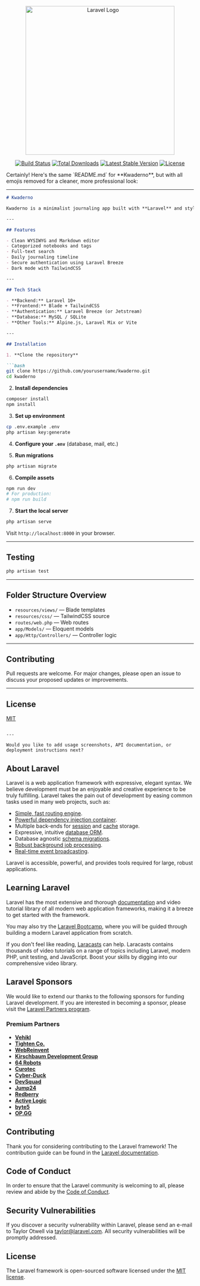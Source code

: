 <p align="center"><a href="https://laravel.com" target="_blank"><img src="https://raw.githubusercontent.com/laravel/art/master/logo-lockup/5%20SVG/2%20CMYK/1%20Full%20Color/laravel-logolockup-cmyk-red.svg" width="400" alt="Laravel Logo"></a></p>

<p align="center">
<a href="https://github.com/laravel/framework/actions"><img src="https://github.com/laravel/framework/workflows/tests/badge.svg" alt="Build Status"></a>
<a href="https://packagist.org/packages/laravel/framework"><img src="https://img.shields.io/packagist/dt/laravel/framework" alt="Total Downloads"></a>
<a href="https://packagist.org/packages/laravel/framework"><img src="https://img.shields.io/packagist/v/laravel/framework" alt="Latest Stable Version"></a>
<a href="https://packagist.org/packages/laravel/framework"><img src="https://img.shields.io/packagist/l/laravel/framework" alt="License"></a>
</p>Certainly! Here's the same `README.md` for **Kwaderno**, but with all emojis removed for a cleaner, more professional look:

---

````markdown
# Kwaderno

Kwaderno is a minimalist journaling app built with **Laravel** and styled with **TailwindCSS**. It provides a simple and elegant way to capture thoughts, organize notes, and reflect on your day — with a strong focus on privacy and usability.

---

## Features

- Clean WYSIWYG and Markdown editor  
- Categorized notebooks and tags  
- Full-text search  
- Daily journaling timeline  
- Secure authentication using Laravel Breeze  
- Dark mode with TailwindCSS

---

## Tech Stack

- **Backend:** Laravel 10+  
- **Frontend:** Blade + TailwindCSS  
- **Authentication:** Laravel Breeze (or Jetstream)  
- **Database:** MySQL / SQLite  
- **Other Tools:** Alpine.js, Laravel Mix or Vite

---

## Installation

1. **Clone the repository**

```bash
git clone https://github.com/yourusername/kwaderno.git
cd kwaderno
````

2. **Install dependencies**

```bash
composer install
npm install
```

3. **Set up environment**

```bash
cp .env.example .env
php artisan key:generate
```

4. **Configure your `.env`** (database, mail, etc.)

5. **Run migrations**

```bash
php artisan migrate
```

6. **Compile assets**

```bash
npm run dev
# For production:
# npm run build
```

7. **Start the local server**

```bash
php artisan serve
```

Visit `http://localhost:8000` in your browser.

---

## Testing

```bash
php artisan test
```

---

## Folder Structure Overview

* `resources/views/` — Blade templates
* `resources/css/` — TailwindCSS source
* `routes/web.php` — Web routes
* `app/Models/` — Eloquent models
* `app/Http/Controllers/` — Controller logic

---

## Contributing

Pull requests are welcome. For major changes, please open an issue to discuss your proposed updates or improvements.

---

## License

[MIT](LICENSE)

```

---

Would you like to add usage screenshots, API documentation, or deployment instructions next?
```


## About Laravel

Laravel is a web application framework with expressive, elegant syntax. We believe development must be an enjoyable and creative experience to be truly fulfilling. Laravel takes the pain out of development by easing common tasks used in many web projects, such as:

- [Simple, fast routing engine](https://laravel.com/docs/routing).
- [Powerful dependency injection container](https://laravel.com/docs/container).
- Multiple back-ends for [session](https://laravel.com/docs/session) and [cache](https://laravel.com/docs/cache) storage.
- Expressive, intuitive [database ORM](https://laravel.com/docs/eloquent).
- Database agnostic [schema migrations](https://laravel.com/docs/migrations).
- [Robust background job processing](https://laravel.com/docs/queues).
- [Real-time event broadcasting](https://laravel.com/docs/broadcasting).

Laravel is accessible, powerful, and provides tools required for large, robust applications.

## Learning Laravel

Laravel has the most extensive and thorough [documentation](https://laravel.com/docs) and video tutorial library of all modern web application frameworks, making it a breeze to get started with the framework.

You may also try the [Laravel Bootcamp](https://bootcamp.laravel.com), where you will be guided through building a modern Laravel application from scratch.

If you don't feel like reading, [Laracasts](https://laracasts.com) can help. Laracasts contains thousands of video tutorials on a range of topics including Laravel, modern PHP, unit testing, and JavaScript. Boost your skills by digging into our comprehensive video library.

## Laravel Sponsors

We would like to extend our thanks to the following sponsors for funding Laravel development. If you are interested in becoming a sponsor, please visit the [Laravel Partners program](https://partners.laravel.com).

### Premium Partners

- **[Vehikl](https://vehikl.com/)**
- **[Tighten Co.](https://tighten.co)**
- **[WebReinvent](https://webreinvent.com/)**
- **[Kirschbaum Development Group](https://kirschbaumdevelopment.com)**
- **[64 Robots](https://64robots.com)**
- **[Curotec](https://www.curotec.com/services/technologies/laravel/)**
- **[Cyber-Duck](https://cyber-duck.co.uk)**
- **[DevSquad](https://devsquad.com/hire-laravel-developers)**
- **[Jump24](https://jump24.co.uk)**
- **[Redberry](https://redberry.international/laravel/)**
- **[Active Logic](https://activelogic.com)**
- **[byte5](https://byte5.de)**
- **[OP.GG](https://op.gg)**

## Contributing

Thank you for considering contributing to the Laravel framework! The contribution guide can be found in the [Laravel documentation](https://laravel.com/docs/contributions).

## Code of Conduct

In order to ensure that the Laravel community is welcoming to all, please review and abide by the [Code of Conduct](https://laravel.com/docs/contributions#code-of-conduct).

## Security Vulnerabilities

If you discover a security vulnerability within Laravel, please send an e-mail to Taylor Otwell via [taylor@laravel.com](mailto:taylor@laravel.com). All security vulnerabilities will be promptly addressed.

## License

The Laravel framework is open-sourced software licensed under the [MIT license](https://opensource.org/licenses/MIT).
